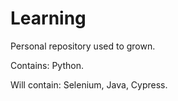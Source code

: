 # Learning
Personal repository used to grown.

Contains: Python.

Will contain: Selenium, Java, Cypress.
